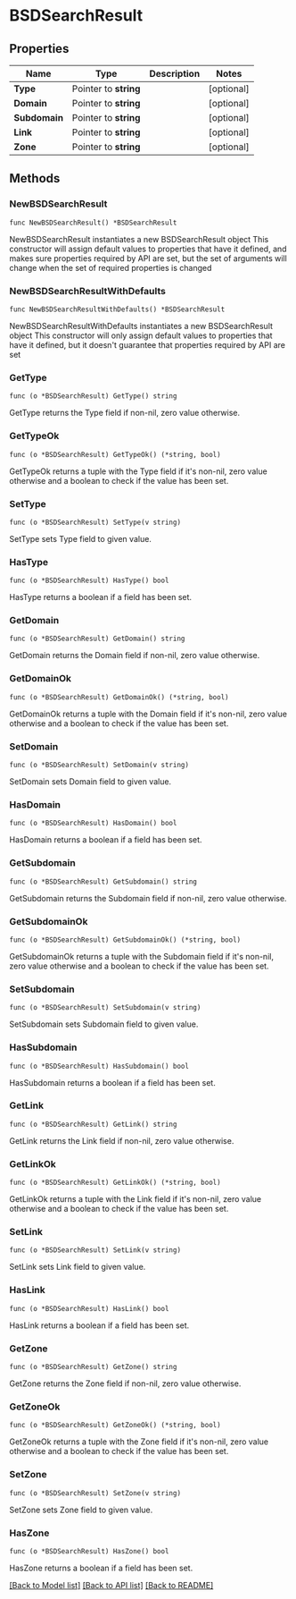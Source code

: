 # BSDSearchResult

## Properties

Name | Type | Description | Notes
------------ | ------------- | ------------- | -------------
**Type** | Pointer to **string** |  | [optional] 
**Domain** | Pointer to **string** |  | [optional] 
**Subdomain** | Pointer to **string** |  | [optional] 
**Link** | Pointer to **string** |  | [optional] 
**Zone** | Pointer to **string** |  | [optional] 

## Methods

### NewBSDSearchResult

`func NewBSDSearchResult() *BSDSearchResult`

NewBSDSearchResult instantiates a new BSDSearchResult object
This constructor will assign default values to properties that have it defined,
and makes sure properties required by API are set, but the set of arguments
will change when the set of required properties is changed

### NewBSDSearchResultWithDefaults

`func NewBSDSearchResultWithDefaults() *BSDSearchResult`

NewBSDSearchResultWithDefaults instantiates a new BSDSearchResult object
This constructor will only assign default values to properties that have it defined,
but it doesn't guarantee that properties required by API are set

### GetType

`func (o *BSDSearchResult) GetType() string`

GetType returns the Type field if non-nil, zero value otherwise.

### GetTypeOk

`func (o *BSDSearchResult) GetTypeOk() (*string, bool)`

GetTypeOk returns a tuple with the Type field if it's non-nil, zero value otherwise
and a boolean to check if the value has been set.

### SetType

`func (o *BSDSearchResult) SetType(v string)`

SetType sets Type field to given value.

### HasType

`func (o *BSDSearchResult) HasType() bool`

HasType returns a boolean if a field has been set.

### GetDomain

`func (o *BSDSearchResult) GetDomain() string`

GetDomain returns the Domain field if non-nil, zero value otherwise.

### GetDomainOk

`func (o *BSDSearchResult) GetDomainOk() (*string, bool)`

GetDomainOk returns a tuple with the Domain field if it's non-nil, zero value otherwise
and a boolean to check if the value has been set.

### SetDomain

`func (o *BSDSearchResult) SetDomain(v string)`

SetDomain sets Domain field to given value.

### HasDomain

`func (o *BSDSearchResult) HasDomain() bool`

HasDomain returns a boolean if a field has been set.

### GetSubdomain

`func (o *BSDSearchResult) GetSubdomain() string`

GetSubdomain returns the Subdomain field if non-nil, zero value otherwise.

### GetSubdomainOk

`func (o *BSDSearchResult) GetSubdomainOk() (*string, bool)`

GetSubdomainOk returns a tuple with the Subdomain field if it's non-nil, zero value otherwise
and a boolean to check if the value has been set.

### SetSubdomain

`func (o *BSDSearchResult) SetSubdomain(v string)`

SetSubdomain sets Subdomain field to given value.

### HasSubdomain

`func (o *BSDSearchResult) HasSubdomain() bool`

HasSubdomain returns a boolean if a field has been set.

### GetLink

`func (o *BSDSearchResult) GetLink() string`

GetLink returns the Link field if non-nil, zero value otherwise.

### GetLinkOk

`func (o *BSDSearchResult) GetLinkOk() (*string, bool)`

GetLinkOk returns a tuple with the Link field if it's non-nil, zero value otherwise
and a boolean to check if the value has been set.

### SetLink

`func (o *BSDSearchResult) SetLink(v string)`

SetLink sets Link field to given value.

### HasLink

`func (o *BSDSearchResult) HasLink() bool`

HasLink returns a boolean if a field has been set.

### GetZone

`func (o *BSDSearchResult) GetZone() string`

GetZone returns the Zone field if non-nil, zero value otherwise.

### GetZoneOk

`func (o *BSDSearchResult) GetZoneOk() (*string, bool)`

GetZoneOk returns a tuple with the Zone field if it's non-nil, zero value otherwise
and a boolean to check if the value has been set.

### SetZone

`func (o *BSDSearchResult) SetZone(v string)`

SetZone sets Zone field to given value.

### HasZone

`func (o *BSDSearchResult) HasZone() bool`

HasZone returns a boolean if a field has been set.


[[Back to Model list]](../README.md#documentation-for-models) [[Back to API list]](../README.md#documentation-for-api-endpoints) [[Back to README]](../README.md)


